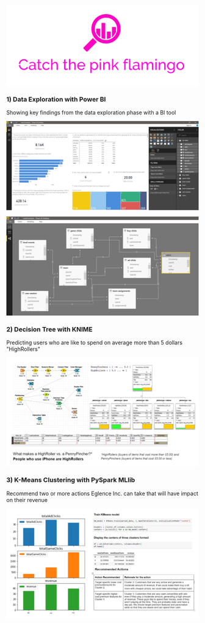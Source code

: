 ![alt text](https://github.com/igorfyago/Coursera-Big-Data-UCSD/blob/master/prt-scr/pf.png)

### 1) Data Exploration with Power BI 
Showing key findings from the data exploration phase with a BI tool

![alt text](https://github.com/igorfyago/Coursera-Big-Data-UCSD/blob/master/prt-scr/w1-01.png)

![alt text](https://github.com/igorfyago/Coursera-Big-Data-UCSD/blob/master/prt-scr/w1-02.png)

### 2) Decision Tree with KNIME
Predicting users who are like to spend on average more than 5 dollars "HighRollers"

![alt text](https://github.com/igorfyago/Coursera-Big-Data-UCSD/blob/master/prt-scr/w2.png)

### 3) K-Means Clustering with PySpark MLlib
Recommend two or more actions Eglence Inc. can take that will have impact on their revenue

![alt text](https://github.com/igorfyago/Coursera-Big-Data-UCSD/blob/master/prt-scr/w3.png)
